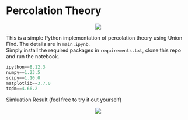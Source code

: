 # Percolation Theory
<p align="center">
  <img src="https://github.com/austinmyc/percolation/assets/59735570/8ce11d99-ec46-418b-b3c6-7b3ef4fd2890">
</p>


This is a simple Python implementation of percolation theory using Union Find. The details are in `main.ipynb`.\
Simply install the required packages in `requirements.txt`, clone this repo and run the notebook.

```python
ipython==8.12.3
numpy==1.23.5
scipy==1.10.0
matplotlib==3.7.0
tqdm==4.66.2
```

Simluation Result (feel free to try it out yourself)
<p align="center">
<img src="https://github.com/austinmyc/percolation/assets/59735570/5810321d-ab59-4677-a046-f1d360ef9f05">
</p>

